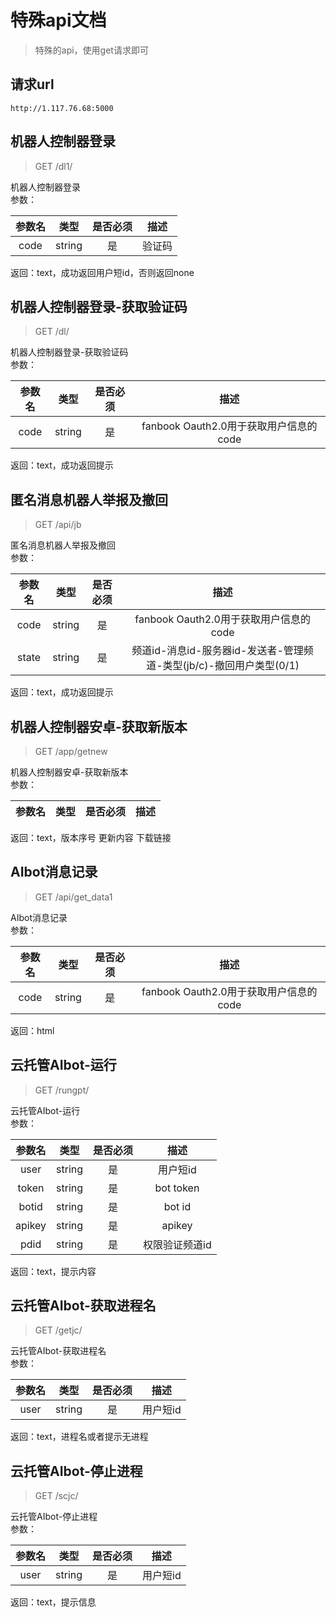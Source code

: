 # 特殊api文档

> 特殊的api，使用get请求即可

## 请求url

```
http://1.117.76.68:5000
```

## 机器人控制器登录 

> GET /dl1/

机器人控制器登录  
参数：

| 参数名 | 类型 | 是否必须 | 描述 |
| :----: | :----: | :----: | :----: |
| code | string | 是 | 验证码 |

返回：text，成功返回用户短id，否则返回none

## 机器人控制器登录-获取验证码 

> GET /dl/

机器人控制器登录-获取验证码  
参数：

| 参数名 | 类型 | 是否必须 | 描述 |
| :----: | :----: | :----: | :----: |
| code | string | 是 | fanbook Oauth2.0用于获取用户信息的code |

返回：text，成功返回提示

## 匿名消息机器人举报及撤回 

> GET /api/jb

匿名消息机器人举报及撤回  
参数：

| 参数名 | 类型 | 是否必须 | 描述 |
| :----: | :----: | :----: | :----: |
| code | string | 是 | fanbook Oauth2.0用于获取用户信息的code |
| state | string | 是 | 频道id-消息id-服务器id-发送者-管理频道-类型(jb/c)-撤回用户类型(0/1) |

返回：text，成功返回提示

## 机器人控制器安卓-获取新版本 

> GET /app/getnew

机器人控制器安卓-获取新版本  
参数：

| 参数名 | 类型 | 是否必须 | 描述 |
| :----: | :----: | :----: | :----: |

返回：text，版本序号 更新内容 下载链接  

## AIbot消息记录 

> GET /api/get_data1

AIbot消息记录  
参数：

| 参数名 | 类型 | 是否必须 | 描述 |
| :----: | :----: | :----: | :----: |
| code | string | 是 | fanbook Oauth2.0用于获取用户信息的code |

返回：html

## 云托管AIbot-运行 

> GET /rungpt/

云托管AIbot-运行  
参数：

| 参数名 | 类型 | 是否必须 | 描述 |
| :----: | :----: | :----: | :----: |
| user | string | 是 | 用户短id |
| token | string | 是 | bot token |
| botid | string | 是 | bot id |
| apikey | string | 是 | apikey |
| pdid | string | 是 | 权限验证频道id |

返回：text，提示内容

## 云托管AIbot-获取进程名 

> GET /getjc/

云托管AIbot-获取进程名  
参数：

| 参数名 | 类型 | 是否必须 | 描述 |
| :----: | :----: | :----: | :----: |
| user | string | 是 | 用户短id |

返回：text，进程名或者提示无进程

## 云托管AIbot-停止进程 

> GET /scjc/

云托管AIbot-停止进程  
参数：

| 参数名 | 类型 | 是否必须 | 描述 |
| :----: | :----: | :----: | :----: |
| user | string | 是 | 用户短id |

返回：text，提示信息